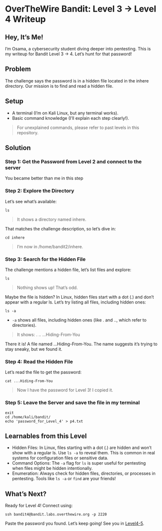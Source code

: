 # OverTheWire Bandit: Level 3 → Level 4 Writeup

## Hey, It’s Me!
I’m Osama, a cybersecurity student diving deeper into pentesting. This is my writeup for Bandit Level 3 → 4. Let’s hunt for that password!

## Problem
The challenge says the password is in a hidden file located in the inhere directory. Our mission is to find and read a hidden file.

## Setup
- A terminal (I’m on Kali Linux, but any terminal works).
- Basic command knowledge (I’ll explain each step clearly!).
> For unexplained commands, please refer to past levels in this repository.

## Solution
### Step 1: Get the Password from Level 2 and connect to the server
You became better than me in this step

### Step 2: Explore the Directory
Let’s see what’s available:
```
ls
```
> It shows a directory named inhere.

That matches the challenge description, so let’s dive in:
```
cd inhere
```
> I’m now in /home/bandit2/inhere.

### Step 3: Search for the Hidden File
The challenge mentions a hidden file, let’s list files and explore:
```
ls
```
> Nothing shows up! That’s odd.

Maybe the file is hidden? In Linux, hidden files start with a dot (.) and don’t appear with a regular ls. Let’s try listing all files, including hidden ones:
```
ls -a
```
- `-a` shows all files, including hidden ones (like . and .., which refer to directories).
> It shows: . .. ...Hiding-From-You

There it is! A file named ...Hiding-From-You. The name suggests it’s trying to stay sneaky, but we found it.

### Step 4: Read the Hidden File
Let’s read the file to get the password:
```
cat ...Hiding-From-You
```
> Now I have the password for Level 3! I copied it.

### Step 5: Leave the Server and save the file in my terminal
```
exit
cd /home/kali/bandit/
echo 'password_for_Level_4' > p4.txt
```

## Learnables from this Level
- Hidden Files: In Linux, files starting with a dot (.) are hidden and won’t show with a regular ls. Use `ls -a` to reveal them. This is common in real systems for configuration files or sensitive data.
- Command Options: The `-a` flag for `ls` is super useful for pentesting when files might be hidden intentionally.
- Enumeration: Always check for hidden files, directories, or processes in pentesting. Tools like `ls -a` or `find` are your friends!

## What’s Next?
Ready for Level 4! Connect using:
```
ssh bandit4@bandit.labs.overthewire.org -p 2220
```
Paste the password you found. Let’s keep going! See you in [Level4-5](Level4-5.md).
